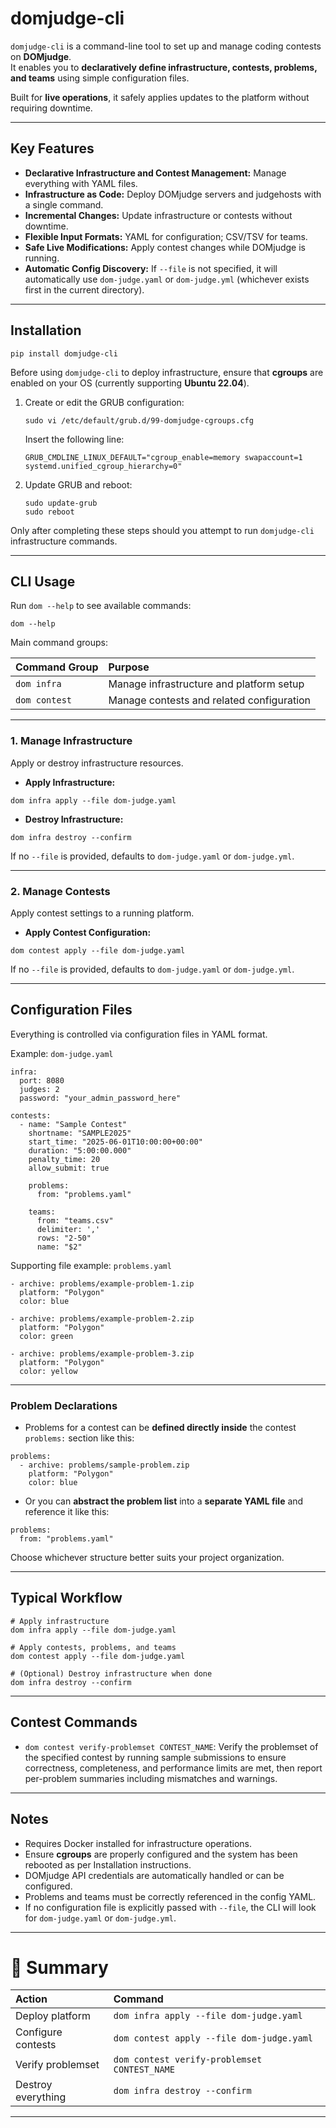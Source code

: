 # domjudge-cli

`domjudge-cli` is a command-line tool to set up and manage coding contests on **DOMjudge**.  
It enables you to **declaratively define infrastructure, contests, problems, and teams** using simple configuration files.

Built for **live operations**, it safely applies updates to the platform without requiring downtime.

---

## Key Features

- **Declarative Infrastructure and Contest Management:** Manage everything with YAML files.
- **Infrastructure as Code:** Deploy DOMjudge servers and judgehosts with a single command.
- **Incremental Changes:** Update infrastructure or contests without downtime.
- **Flexible Input Formats:** YAML for configuration; CSV/TSV for teams.
- **Safe Live Modifications:** Apply contest changes while DOMjudge is running.
- **Automatic Config Discovery:** If `--file` is not specified, it will automatically use `dom-judge.yaml` or `dom-judge.yml` (whichever exists first in the current directory).

---

## Installation

```
pip install domjudge-cli
```

Before using `domjudge-cli` to deploy infrastructure, ensure that **cgroups** are enabled on your OS (currently supporting **Ubuntu 22.04**).

1. Create or edit the GRUB configuration:
   
   ```
   sudo vi /etc/default/grub.d/99-domjudge-cgroups.cfg
   ```

   Insert the following line:
   
   ```
   GRUB_CMDLINE_LINUX_DEFAULT="cgroup_enable=memory swapaccount=1 systemd.unified_cgroup_hierarchy=0"
   ```

2. Update GRUB and reboot:

   ```
   sudo update-grub
   sudo reboot
   ```

Only after completing these steps should you attempt to run `domjudge-cli` infrastructure commands.

---

## CLI Usage

Run `dom --help` to see available commands:

```
dom --help
```

Main command groups:

| Command Group | Purpose |
|:--------------|:--------|
| `dom infra` | Manage infrastructure and platform setup |
| `dom contest` | Manage contests and related configuration |

---

### 1. Manage Infrastructure

Apply or destroy infrastructure resources.

- **Apply Infrastructure:**

```
dom infra apply --file dom-judge.yaml
```

- **Destroy Infrastructure:**

```
dom infra destroy --confirm
```

If no `--file` is provided, defaults to `dom-judge.yaml` or `dom-judge.yml`.

---

### 2. Manage Contests

Apply contest settings to a running platform.

- **Apply Contest Configuration:**

```
dom contest apply --file dom-judge.yaml
```

If no `--file` is provided, defaults to `dom-judge.yaml` or `dom-judge.yml`.

---

## Configuration Files

Everything is controlled via configuration files in YAML format.

Example: `dom-judge.yaml`

```
infra:
  port: 8080
  judges: 2
  password: "your_admin_password_here"

contests:
  - name: "Sample Contest"
    shortname: "SAMPLE2025"
    start_time: "2025-06-01T10:00:00+00:00"
    duration: "5:00:00.000"
    penalty_time: 20
    allow_submit: true

    problems:
      from: "problems.yaml"

    teams:
      from: "teams.csv"
      delimiter: ','
      rows: "2-50"
      name: "$2"
```

Supporting file example: `problems.yaml`

```
- archive: problems/example-problem-1.zip
  platform: "Polygon"
  color: blue

- archive: problems/example-problem-2.zip
  platform: "Polygon"
  color: green

- archive: problems/example-problem-3.zip
  platform: "Polygon"
  color: yellow
```

---

### Problem Declarations

- Problems for a contest can be **defined directly inside** the contest `problems:` section like this:

```
problems:
  - archive: problems/sample-problem.zip
    platform: "Polygon"
    color: blue
```

- Or you can **abstract the problem list** into a **separate YAML file** and reference it like this:

```
problems:
  from: "problems.yaml"
```

Choose whichever structure better suits your project organization.

---

## Typical Workflow

```
# Apply infrastructure
dom infra apply --file dom-judge.yaml

# Apply contests, problems, and teams
dom contest apply --file dom-judge.yaml

# (Optional) Destroy infrastructure when done
dom infra destroy --confirm
```

---

## Contest Commands

- `dom contest verify-problemset CONTEST_NAME`: Verify the problemset of the specified contest by running sample submissions to ensure correctness, completeness, and performance limits are met, then report per-problem summaries including mismatches and warnings.

---

## Notes

- Requires Docker installed for infrastructure operations.
- Ensure **cgroups** are properly configured and the system has been rebooted as per Installation instructions.
- DOMjudge API credentials are automatically handled or can be configured.
- Problems and teams must be correctly referenced in the config YAML.
- If no configuration file is explicitly passed with `--file`, the CLI will look for `dom-judge.yaml` or `dom-judge.yml`.

---

# 🎯 Summary

| Action              | Command                                     |
|:--------------------|:--------------------------------------------|
| Deploy platform     | ```dom infra apply --file dom-judge.yaml``` |
| Configure contests  | ```dom contest apply --file dom-judge.yaml```|
| Verify problemset   | ```dom contest verify-problemset CONTEST_NAME``` |
| Destroy everything  | ```dom infra destroy --confirm```           |

---